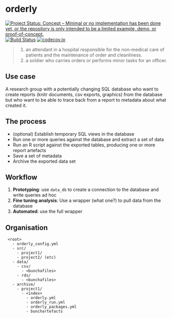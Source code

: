 # orderly

[![Project Status: Concept – Minimal or no implementation has been done yet, or the repository is only intended to be a limited example, demo, or proof-of-concept.](http://www.repostatus.org/badges/latest/concept.svg)](http://www.repostatus.org/#concept)
[![Build Status](https://travis-ci.org/vimc/orderly.svg?branch=master)](https://travis-ci.org/vimc/orderly)
[![codecov.io](https://codecov.io/github/vimc/orderly/coverage.svg?branch=master)](https://codecov.io/github/vimc/orderly?branch=master)

> 1. an attendant in a hospital responsible for the non-medical care of patients and the maintenance of order and cleanliness.
> 2. a soldier who carries orders or performs minor tasks for an officer.

## Use case

A research group with a potentially changing SQL database who want to create reports (knitr documents, csv exports, graphics) from the database but who want to be able to trace back from a report to metadata about what created it.

## The process

* (optional) Establish temporary SQL views in the database
* Run one or more queries against the database and extract a set of data
* Run an R script against the exported tables, producing one or more report artefacts
* Save a set of metadata
* Archive the exported data set

## Workflow

1. **Prototyping**: use `data_db` to create a connection to the database and write queries ad hoc
2. **Fine tuning analysis**: Use a wrapper (what one?) to pull data from the database
3. **Automated**: use the full wrapper

## Organisation

     <root>
       - orderly_config.yml
       - src/
         - project1/
         - project2/ (etc)
       - data/
         - csv/
           - <bunchafiles>
         - rds/
           - <bunchafiles>
       - archive/
         - project1/
           - <index>
             - orderly.yml
             - orderly_run.yml
             - orderly_packages.yml
             - bunchartefacts
